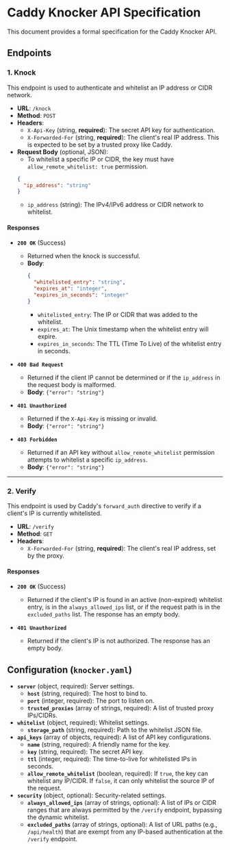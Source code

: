 # Caddy Knocker API Specification

This document provides a formal specification for the Caddy Knocker API.

## Endpoints

### 1. Knock

This endpoint is used to authenticate and whitelist an IP address or CIDR network.

*   **URL**: `/knock`
*   **Method**: `POST`
*   **Headers**:
    *   `X-Api-Key` (string, **required**): The secret API key for authentication.
    *   `X-Forwarded-For` (string, **required**): The client's real IP address. This is expected to be set by a trusted proxy like Caddy.
*   **Request Body** (optional, JSON):
    *   To whitelist a specific IP or CIDR, the key must have `allow_remote_whitelist: true` permission.
    ```json
    {
      "ip_address": "string"
    }
    ```
    *   `ip_address` (string): The IPv4/IPv6 address or CIDR network to whitelist.

#### Responses

*   **`200 OK`** (Success)
    *   Returned when the knock is successful.
    *   **Body**:
        ```json
        {
          "whitelisted_entry": "string",
          "expires_at": "integer",
          "expires_in_seconds": "integer"
        }
        ```
        *   `whitelisted_entry`: The IP or CIDR that was added to the whitelist.
        *   `expires_at`: The Unix timestamp when the whitelist entry will expire.
        *   `expires_in_seconds`: The TTL (Time To Live) of the whitelist entry in seconds.

*   **`400 Bad Request`**
    *   Returned if the client IP cannot be determined or if the `ip_address` in the request body is malformed.
    *   **Body**: `{"error": "string"}`

*   **`401 Unauthorized`**
    *   Returned if the `X-Api-Key` is missing or invalid.
    *   **Body**: `{"error": "string"}`

*   **`403 Forbidden`**
    *   Returned if an API key without `allow_remote_whitelist` permission attempts to whitelist a specific `ip_address`.
    *   **Body**: `{"error": "string"}`

---

### 2. Verify

This endpoint is used by Caddy's `forward_auth` directive to verify if a client's IP is currently whitelisted.

*   **URL**: `/verify`
*   **Method**: `GET`
*   **Headers**:
    *   `X-Forwarded-For` (string, **required**): The client's real IP address, set by the proxy.

#### Responses

*   **`200 OK`** (Success)
    *   Returned if the client's IP is found in an active (non-expired) whitelist entry, is in the `always_allowed_ips` list, or if the request path is in the `excluded_paths` list. The response has an empty body.

*   **`401 Unauthorized`**
    *   Returned if the client's IP is not authorized. The response has an empty body.

## Configuration (`knocker.yaml`)

- **`server`** (object, required): Server settings.
    - **`host`** (string, required): The host to bind to.
    - **`port`** (integer, required): The port to listen on.
    - **`trusted_proxies`** (array of strings, required): A list of trusted proxy IPs/CIDRs.
- **`whitelist`** (object, required): Whitelist settings.
    - **`storage_path`** (string, required): Path to the whitelist JSON file.
- **`api_keys`** (array of objects, required): A list of API key configurations.
    - **`name`** (string, required): A friendly name for the key.
    - **`key`** (string, required): The secret API key.
    - **`ttl`** (integer, required): The time-to-live for whitelisted IPs in seconds.
    - **`allow_remote_whitelist`** (boolean, required): If `true`, the key can whitelist any IP/CIDR. If `false`, it can only whitelist the source IP of the request.
- **`security`** (object, optional): Security-related settings.
    - **`always_allowed_ips`** (array of strings, optional): A list of IPs or CIDR ranges that are always permitted by the `/verify` endpoint, bypassing the dynamic whitelist.
    - **`excluded_paths`** (array of strings, optional): A list of URL paths (e.g., `/api/health`) that are exempt from any IP-based authentication at the `/verify` endpoint.